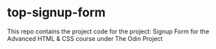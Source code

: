 # top-signup-form
This repo contains the project code for the project: Signup Form for the Advanced HTML &amp; CSS course under The Odin Project

